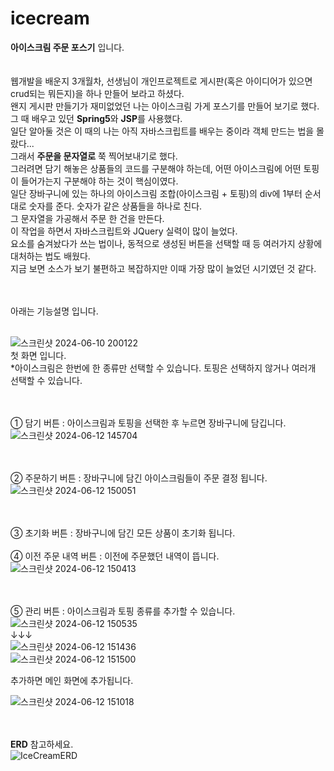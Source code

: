 # icecream
**아이스크림 주문 포스기** 입니다.<br><br><br>
웹개발을 배운지 3개월차, 선생님이 개인프로젝트로 게시판(혹은 아이디어가 있으면 crud되는 뭐든지)을 하나 만들어 보라고 하셨다.<br>
왠지 게시판 만들기가 재미없었던 나는 아이스크림 가게 포스기를 만들어 보기로 했다.<br>
그 때 배우고 있던 **Spring5**와 **JSP**를 사용했다.<br>
일단 알아둘 것은 이 때의 나는 아직 자바스크립트를 배우는 중이라 객체 만드는 법을 몰랐다...<br>
그래서 **주문을 문자열로** 쭉 찍어보내기로 했다.<br>
그러려면 담기 해놓은 상품들의 코드를 구분해야 하는데, 어떤 아이스크림에 어떤 토핑이 들어가는지 구분해야 하는 것이 핵심이였다.<br>
일단 장바구니에 있는 하나의 아이스크림 조합(아이스크림 + 토핑)의 div에 1부터 순서대로 숫자를 준다. 숫자가 같은 상품들을 하나로 친다.<br>
그 문자열을 가공해서 주문 한 건을 만든다.<br>
이 작업을 하면서 자바스크립트와 JQuery 실력이 많이 늘었다.<br>
요소를 숨겨놨다가 쓰는 법이나, 동적으로 생성된 버튼을 선택할 때 등 여러가지 상황에 대처하는 법도 배웠다.<br>
지금 보면 소스가 보기 불편하고 복잡하지만 이때 가장 많이 늘었던 시기였던 것 같다.<br><br><br>

아래는 기능설명 입니다.<br><br>

![스크린샷 2024-06-10 200122](https://github.com/tyt9/icecream/assets/143326223/bbdd6058-7eed-4186-bb57-0fe8606113fa)<br>
첫 화면 입니다.<br>
*아이스크림은 한번에 한 종류만 선택할 수 있습니다. 토핑은 선택하지 않거나 여러개 선택할 수 있습니다.<br><br><br>

① 담기 버튼 : 아이스크림과 토핑을 선택한 후 누르면 장바구니에 담깁니다.<br>
![스크린샷 2024-06-12 145704](https://github.com/tyt9/icecream/assets/143326223/4fd14b28-cbaa-442e-a13b-a2371399849f)<br><br><br>

② 주문하기 버튼 : 장바구니에 담긴 아이스크림들이 주문 결정 됩니다.<br>
![스크린샷 2024-06-12 150051](https://github.com/tyt9/icecream/assets/143326223/361b38e8-6969-498a-93db-a0b7463c5513)<br><br><br>

③ 초기화 버튼 : 장바구니에 담긴 모든 상품이 초기화 됩니다.<br><br>
④ 이전 주문 내역 버튼 : 이전에 주문했던 내역이 뜹니다.<br>
![스크린샷 2024-06-12 150413](https://github.com/tyt9/icecream/assets/143326223/b2f7d48f-9ba8-4189-841c-55b3656fdd20)<br><br><br>

⑤ 관리 버튼 : 아이스크림과 토핑 종류를 추가할 수 있습니다.<br>
![스크린샷 2024-06-12 150535](https://github.com/tyt9/icecream/assets/143326223/720ba573-eeb4-467f-ba1e-66756c539395)<br>
↓↓↓<br>
![스크린샷 2024-06-12 151436](https://github.com/tyt9/icecream/assets/143326223/b66e123d-35e7-4277-a404-b5846341af79)<br>
![스크린샷 2024-06-12 151500](https://github.com/tyt9/icecream/assets/143326223/de146170-f694-4185-ac41-dab86d86f9b3)<br>

추가하면 메인 화면에 추가됩니다.<br>

![스크린샷 2024-06-12 151018](https://github.com/tyt9/icecream/assets/143326223/5e752500-1a47-4788-94d3-f59f853682e2)<br><br><br>

**ERD** 참고하세요.<br>
![IceCreamERD](https://github.com/tyt9/icecream/assets/143326223/d2a6b223-9679-4997-b4ba-0b5739735958)


